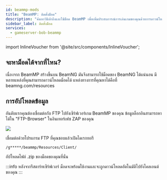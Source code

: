 ```yaml
---
id: beammp-mods
title: "BeamMP: ติดตั้งม็อด"
description: "ค้นหาวิธีเข้าถึงและใช้ม็อด BeamMP เพื่อเพิ่มประสบการณ์การเล่นเกมของคุณด้วยการดาวน์โหลดอัตโนมัติ → เรียนรู้เพิ่มเติมตอนนี้"
sidebar_label: ติดตั้งม็อด
services:
  - gameserver-bob-beammp
---
```


import InlineVoucher from '@site/src/components/InlineVoucher';

<InlineVoucher />

## จะหาม็อดได้จากที่ไหน?
เนื่องจาก BeamMP สร้างขึ้นบน BeamNG มันจึงสามารถใช้ม็อดของ BeamNG ได้แน่นอน
มีหลายแหล่งที่คุณสามารถดาวน์โหลดม็อดได้ แหล่งทางการที่คุณหาได้คือที่ beamng.com/resources

## การอัปโหลดข้อมูล
อันดับแรกคุณต้องเชื่อมต่อกับ FTP ไปยังเซิร์ฟเวอร์เกม BeamMP ของคุณ ข้อมูลล็อกอินสามารถหาได้ใน "FTP-Browser" ในอินเทอร์เฟซ ZAP ของคุณ

![](https://screensaver01.zap-hosting.com/index.php/s/98Yz5M7K6YDP9Fd/preview)

เชื่อมต่อด้วยโปรแกรม FTP ที่คุณชอบแล้วเปิดไดเรกทอรี

```
/g*****/beammp/Resources/Client/
```

อัปโหลดไฟล์ .zip ของม็อดของคุณที่นั่น

:::info
หลังจากรีสตาร์ทเซิร์ฟเวอร์ ม็อดจะพร้อมใช้งานและจะถูกดาวน์โหลดอัตโนมัติไปยังไคลเอนต์ของคุณ
:::

<InlineVoucher />
